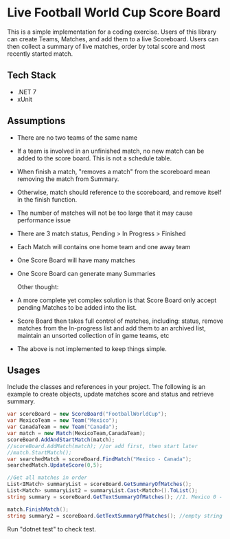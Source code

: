 # Live Football World Cup Score Board

This is a simple implementation for a coding exercise.
Users of this library can create Teams, Matches, and add them to a live Scoreboard.
Users can then collect a summary of live matches, order by total score and most recently started match.

## Tech Stack
- .NET 7
- xUnit

## Assumptions
- There are no two teams of the same name
- If a team is involved in an unfinished match, no new match can be added to the score board. This is not a schedule table.
- When finish a match, "removes a match" from the scoreboard mean removing the match from Summary.
- Otherwise, match should reference to the scoreboard, and remove itself in the finish function.
- The number of matches will not be too large that it may cause performance issue
- There are 3 match status, Pending > In Progress > Finished
- Each Match will contains one home team and one away team
- One Score Board will have many matches
- One Score Board can generate many Summaries


  Other thought:
- A more complete yet complex solution is that Score Board only accept pending Matches to be added into the list.
- Score Board then takes full control of matches, including: status, remove matches from the In-progress list and add them to an archived list, maintain an unsorted collection of in game teams, etc
- The above is not implemented to keep things simple.


## Usages

Include the classes and references in your project.
The following is an example to create objects, update matches score and status and retrieve summary.


```csharp
var scoreBoard = new ScoreBoard("FootballWorldCup");
var MexicoTeam = new Team("Mexico");
var CanadaTeam = new Team("Canada");
var match = new Match(MexicoTeam,CanadaTeam);
scoreBoard.AddAndStartMatch(match);
//scoreBoard.AddMatch(match); //or add first, then start later
//match.StartMatch();
var searchedMatch = scoreBoard.FindMatch("Mexico - Canada");
searchedMatch.UpdateScore(0,5);

//Get all matches in order
List<IMatch> summaryList = scoreBoard.GetSummaryOfMatches();
List<Match> summaryList2 = summaryList.Cast<Match>().ToList();
string summary = scoreBoard.GetTextSummaryOfMatches(); //1. Mexico 0 - Canada 5

match.FinishMatch();
string summary2 = scoreBoard.GetTextSummaryOfMatches(); //empty string
```
Run "dotnet test" to check test.


